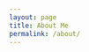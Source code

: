 ```yaml
---
layout: page
title: About Me
permalink: /about/
---
```



<style>
    /* Container for Flexbox-based layout */
    .flex-container {
        display: flex;
        justify-content: center; /* Center items horizontally */
        flex-wrap: wrap; /* Allow wrapping of items */
        gap: 25px; /* Add space between items */
        margin-top: 20px;
    }
    .flex-item {
        text-align: center;
        flex-basis: calc(25% - 20px); /* Make items take up 25% of the container width */
    }
    .flex-item img {
        width: 100%;
        height: 150px; /* Fixed height for uniformity */
        object-fit: contain; /* Ensure the image fits within the fixed height */
    }
    .flex-item p {
        margin: 5px 0; /* Add some margin for spacing */
    }
    /* Flexbox container for projects section */
    .projects-container {
        display: flex;
        flex-direction: column; /* Align items vertically */
        width: 100%; /* Ensure the projects section spans the full width */
        align-items: center; /* Center-align the project items */
        margin-top: 20px;
    }
    .project-item {
        width: 100%; /* Ensure project item spans the full width */
        max-width: 875px; /* Set a max width to avoid items being too wide */
        margin-bottom: 20px; /* Add some space between projects */
        padding: 15px;
        background-color: #333; /* Optional: Add a background color for clarity */
        border-radius: 8px;
        text-align: left; /* Align text to the left */
        color: #fff; /* Set text color */
    }
    .project-item {
        transition: transform 0.2s ease, box-shadow 0.2s ease;
        padding: 20px;
        margin: 10px;
        border: 1px solid #ddd;
        border-radius: 8px;
        box-shadow: 0 2px 5px rgba(0, 0, 0, 0.1);
    }
    .project-item:hover {
        transform: translateY(-10px);
        box-shadow: 0 8px 15px rgba(0, 0, 0, 0.2);
    }
    .project-item h3 {
        margin-top: 0;
        text-align: left;
    }
    .projects-container h2 {
        text-align: left;
        margin-left: 0;
        width: 100%;
    }

    .footer {
        text-align: center;
        padding: 20px;
        background-color: #f1f1f1;
        border-top: 1px solid #24292e;
        margin-top: 20px;
        width: 100%;
        background-color: #121212;
    }

    .footer a {
        margin: 0 10px;
        text-decoration: none;
        background-color: #121212;
    }

    .footer img {
        width: 50px;
        height: 50px;
        border-radius: 50%;
        transition: transform 0.3s ease;
    }

    .footer img:hover {
        transform: scale(1.1);
    }
</style>

<div class="bio-container" id="bio_container">
    <!-- bio content will be added here by JavaScript -->
</div>

<div class="flex-container" id="flex_container">
    <!-- content will be added here by JavaScript -->
</div>

<script>
    var container = document.getElementById("flex_container");
    var bioContainer = document.getElementById("bio_container");

    var living_in_the_world = [
        {"flag": "https://raw.githubusercontent.com/isocpp/logos/master/cpp_logo.png", "greeting": "Programming Language", "description": "C++ - 4 years"},
        {"flag": "https://www.competitionsciences.org/wp-content/uploads/2017/04/CYBERPATRIOT_Defense-Competition_Blue.png", "greeting": "Cybersecurity Competition", "description": "CyberPatriot - 2 years"},
        {"flag": "https://cdn.worldvectorlogo.com/logos/kali-1.svg", "greeting": "Linux Distro", "description": "Kali Linux - 3 years"},
        {"flag": "https://upload.wikimedia.org/wikipedia/commons/f/fe/Seal_of_the_United_States_Intelligence_Community.svg", "greeting": "Open Source Intelligence", "description": "OSINT Enthusiast - 4 years"},
        // {"flag": "https://www.freewear.org/images/articles/detail/FW0688_Dise%C3%B1o.png", "greeting": "Read The Friendly Manual!", "description": "RTFM! - 4 years"}
    ];

    var bio_data = {
        "bio": "Hello! I'm Lucas, a freshman attending DNHS. You'll typically find me in cybersecurity (CyberPatriot) or CTF competitions, but in my free time I enjoy building personal projects with C++ and reverse engineering programs. I'm passionate about open source software and intelligence, and in that spirit, do all of my development through Linux.",
    };

    var projects = [
        { name: 'XALLARAP', url: 'https://github.com/Parallaxes/XALLARAP', description: 'A hardening script for Linux distros, created for the CyberPatriot competition. Current functioning features include hash checking, user auditing, password auditing, logging, and kernel hardening.', image: 'https://raw.githubusercontent.com/Parallaxes/lucas_2025/main/images/xallarapDemo.png'},
        { name: 'SPOJ Solutions', url: 'https://github.com/Parallaxes/SPOJ', description: 'A general collection of my Sphere Online Judge (SPOJ) solutions. WIP', image: 'https://miro.medium.com/v2/resize:fit:1400/0*XvhNyVt7B79rr81x.png'},
        { name: 'CSSE Student Repo', url: 'https://github.com/Parallaxes/lucas_2025', description: 'Repository containing my student code portfolio for the Computer Science & Software Engineering course 2024 - 2025.', image: 'https://avatars.githubusercontent.com/u/66652504?s=200&v=4' },
        
    ];

    function createFlexItem(location) {
        var flexItem = document.createElement("div");
        flexItem.className = "flex-item";

        var img = document.createElement("img");
        img.src = location.flag;

        var description = document.createElement("p");
        description.textContent = location.description;

        var greeting = document.createElement("p");
        greeting.textContent = location.greeting;

        flexItem.appendChild(img);
        flexItem.appendChild(description);
        flexItem.appendChild(greeting);

        return flexItem;
    }

    var bioItem = document.createElement('div');
    bioItem.style.width = "100%";
    bioItem.style.margin = "0 auto";
    bioItem.innerHTML = `<p>${bio_data.bio}</p>`;
    bioContainer.appendChild(bioItem);

    for (const location of living_in_the_world) {
        var flexItem = createFlexItem(location);
        container.appendChild(flexItem);
    }

    var projectsContainer = document.createElement('div');
    projectsContainer.className = "projects-container";
    projectsContainer.innerHTML = "<h2>Projects</h2>";

    for (const project of projects) {
        var projectItem = document.createElement('div');
        projectItem.className = "project-item";
        projectItem.innerHTML = `
            <a href="${project.url}" target="_blank" style="text-decoration: none; color: inherit;">
                <h3>${project.name}</h3>
                <p>${project.description}</p>
                <img src="${project.image}" alt="${project.name}" style="width:50%; height:auto; border-radius:8px;">
            </a>
        `;
        projectsContainer.appendChild(projectItem);
    }

    container.appendChild(projectsContainer);

    // Create footer section
    var footer = document.createElement('div');
    footer.className = "footer";
    footer.innerHTML = `
        <a href="https://github.com/Parallaxes" target="_blank">
            <img src="https://cdn-icons-png.flaticon.com/512/25/25231.png" alt="GitHub">
        </a>
    `;

    container.appendChild(footer);
</script>